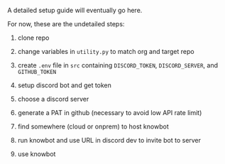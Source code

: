 <!-- @format -->

A detailed setup guide will eventually go here.

For now, these are the undetailed steps:

1. clone repo

2. change variables in `utility.py` to match org and target repo

3. create `.env` file in `src` containing `DISCORD_TOKEN`, `DISCORD_SERVER`, and `GITHUB_TOKEN`

4. setup discord bot and get token

5. choose a discord server

6. generate a PAT in github (necessary to avoid low API rate limit)

7. find somewhere (cloud or onprem) to host knowbot

8. run knowbot and use URL in discord dev to invite bot to server

9. use knowbot
